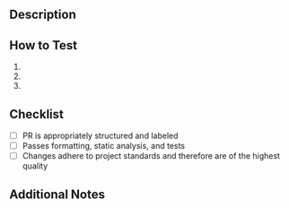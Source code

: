 ## Description

<!-- description of changes this PR aims to introduce -->

## How to Test

<!-- steps required to manually test this PR -->

1.
2.
3.

## Checklist

<!-- requirements this PR should meet before submission -->

- [ ] PR is appropriately structured and labeled
- [ ] Passes formatting, static analysis, and tests
- [ ] Changes adhere to project standards and therefore are of the highest quality

## Additional Notes

<!-- extra context, reasoning behind changes, lacking aspects, etc. -->
